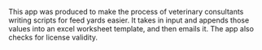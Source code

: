 This app was produced to make the process of veterinary consultants writing scripts for feed yards easier. It takes in input and appends those values into an excel worksheet template, and then emails it. The app also checks for license validity.
